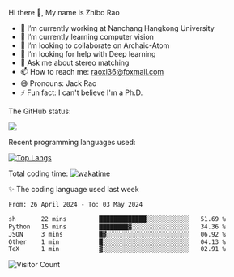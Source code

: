 Hi there 👋, My name is Zhibo Rao
- 🔭 I’m currently working at Nanchang Hangkong University
- 🌱 I’m currently learning computer vision
- 👯 I’m looking to collaborate on Archaic-Atom
- 🤔 I’m looking for help with Deep learning
- 💬 Ask me about stereo matching
- 📫 How to reach me: raoxi36@foxmail.com
- 😄 Pronouns: Jack Rao
- ⚡ Fun fact: I can't believe I'm a Ph.D.

The GitHub status:

![](https://github-readme-stats.vercel.app/api?username=ZhiboRao)

Recent programming languages used:

[![Top Langs](https://github-readme-stats.vercel.app/api/top-langs/?username=ZhiboRao&layout=compact)](https://github.com/anuraghazra/github-readme-stats)

Total coding time: [![wakatime](https://wakatime.com/badge/user/51ec5ec7-4742-4243-9eea-732ade32c0b7.svg)](https://wakatime.com/@51ec5ec7-4742-4243-9eea-732ade32c0b7)

✨ The coding language used last week 
<!--START_SECTION:waka-->

```txt
From: 26 April 2024 - To: 03 May 2024

sh       22 mins         █████████████░░░░░░░░░░░░   51.69 %
Python   15 mins         ████████▓░░░░░░░░░░░░░░░░   34.36 %
JSON     3 mins          █▓░░░░░░░░░░░░░░░░░░░░░░░   06.92 %
Other    1 min           █░░░░░░░░░░░░░░░░░░░░░░░░   04.13 %
TeX      1 min           ▓░░░░░░░░░░░░░░░░░░░░░░░░   02.91 %
```

<!--END_SECTION:waka-->

![Visitor Count](https://profile-counter.glitch.me/Raohaocheng/count.svg)

